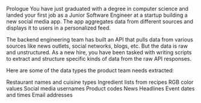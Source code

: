 Prologue
You have just graduated with a degree in computer science and landed your first job as a Junior Software Engineer at a startup building a new social media app. The app aggregates data from different sources and displays it to users in a personalized feed.

The backend engineering team has built an API that pulls data from various sources like news outlets, social networks, blogs, etc. But the data is raw and unstructured. As a new hire, you have been tasked with writing scripts to extract and structure specific kinds of data from the raw API responses.

Here are some of the data types the product team needs extracted:

Restaurant names and cuisine types
Ingredient lists from recipes
RGB color values
Social media usernames
Product codes
News Headlines
Event dates and times
Email addresses
